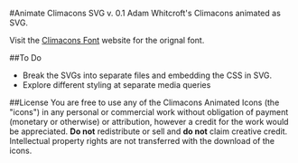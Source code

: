 #Animate Climacons SVG v. 0.1
Adam Whitcroft's Climacons animated as SVG.  


Visit the [Climacons Font](http://adamwhitcroft.com/climacons/font/) website for the orignal font.

##To Do
* Break the SVGs into separate files and embedding the CSS in SVG.
* Explore different styling at separate media queries


##License
You are free to use any of the Climacons Animated Icons (the "icons") in any personal or commercial work without obligation of payment (monetary or otherwise) or attribution, however a credit for the work would be appreciated. <strong>Do not</strong> redistribute or sell and <strong>do not</strong> claim creative credit. Intellectual property rights are not transferred with the download of the icons.